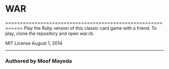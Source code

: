 # WAR
============================================================
Play the Ruby version of this classic card game with a friend. To play, clone the repository and open war.rb.

MIT License
August 1, 2014

-----------------------------------------------------------
### Authored by Moof Mayeda

